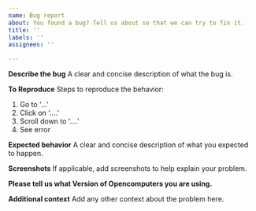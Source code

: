 ```yaml
---
name: Bug report
about: You found a bug? Tell us about so that we can try to fix it.
title: ''
labels: ''
assignees: ''

---
```


**Describe the bug**
A clear and concise description of what the bug is.

**To Reproduce**
Steps to reproduce the behavior:
1. Go to '...'
2. Click on '....'
3. Scroll down to '....'
4. See error

**Expected behavior**
A clear and concise description of what you expected to happen.

**Screenshots**
If applicable, add screenshots to help explain your problem.

**Please tell us what Version of Opencomputers you are using.**

**Additional context**
Add any other context about the problem here.
